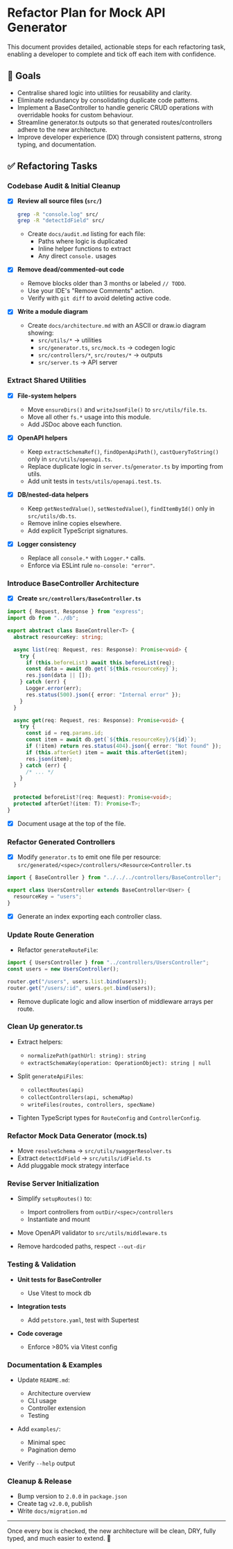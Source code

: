 # Refactor Plan for Mock API Generator

This document provides detailed, actionable steps for each refactoring task, enabling a developer to complete and tick off each item with confidence.

## 🎯 Goals

- Centralise shared logic into utilities for reusability and clarity.
- Eliminate redundancy by consolidating duplicate code patterns.
- Implement a BaseController to handle generic CRUD operations with overridable hooks for custom behaviour.
- Streamline generator.ts outputs so that generated routes/controllers adhere to the new architecture.
- Improve developer experience (DX) through consistent patterns, strong typing, and documentation.

## ✅ Refactoring Tasks

### Codebase Audit & Initial Cleanup

- [x] **Review all source files (`src/`)**

  ```bash
  grep -R "console.log" src/
  grep -R "detectIdField" src/
  ```

  - Create `docs/audit.md` listing for each file:
    - Paths where logic is duplicated
    - Inline helper functions to extract
    - Any direct `console.` usages

- [x] **Remove dead/commented-out code**

  - Remove blocks older than 3 months or labeled `// TODO`.
  - Use your IDE's "Remove Comments" action.
  - Verify with `git diff` to avoid deleting active code.

- [x] **Write a module diagram**
  - Create `docs/architecture.md` with an ASCII or draw.io diagram showing:
    - `src/utils/*` → utilities
    - `src/generator.ts`, `src/mock.ts` → codegen logic
    - `src/controllers/*`, `src/routes/*` → outputs
    - `src/server.ts` → API server

### Extract Shared Utilities

- [x] **File-system helpers**

  - Move `ensureDirs()` and `writeJsonFile()` to `src/utils/file.ts`.
  - Move all other `fs.*` usage into this module.
  - Add JSDoc above each function.

- [x] **OpenAPI helpers**

  - Keep `extractSchemaRef()`, `findOpenApiPath()`, `castQueryToString()` only in `src/utils/openapi.ts`.
  - Replace duplicate logic in `server.ts`/`generator.ts` by importing from utils.
  - Add unit tests in `tests/utils/openapi.test.ts`.

- [x] **DB/nested-data helpers**

  - Keep `getNestedValue()`, `setNestedValue()`, `findItemById()` only in `src/utils/db.ts`.
  - Remove inline copies elsewhere.
  - Add explicit TypeScript signatures.

- [x] **Logger consistency**
  - Replace all `console.*` with `Logger.*` calls.
  - Enforce via ESLint rule `no-console: "error"`.

### Introduce BaseController Architecture

- [x] **Create `src/controllers/BaseController.ts`**

```ts
import { Request, Response } from "express";
import db from "../db";

export abstract class BaseController<T> {
  abstract resourceKey: string;

  async list(req: Request, res: Response): Promise<void> {
    try {
      if (this.beforeList) await this.beforeList(req);
      const data = await db.get(`${this.resourceKey}`);
      res.json(data || []);
    } catch (err) {
      Logger.error(err);
      res.status(500).json({ error: "Internal error" });
    }
  }

  async get(req: Request, res: Response): Promise<void> {
    try {
      const id = req.params.id;
      const item = await db.get(`${this.resourceKey}/${id}`);
      if (!item) return res.status(404).json({ error: "Not found" });
      if (this.afterGet) item = await this.afterGet(item);
      res.json(item);
    } catch (err) {
      /* ... */
    }
  }

  protected beforeList?(req: Request): Promise<void>;
  protected afterGet?(item: T): Promise<T>;
}
```

- [x] Document usage at the top of the file.

### Refactor Generated Controllers

- [x] Modify `generator.ts` to emit one file per resource:  
       `src/generated/<spec>/controllers/<Resource>Controller.ts`

```ts
import { BaseController } from "../../../controllers/BaseController";

export class UsersController extends BaseController<User> {
  resourceKey = "users";
}
```

- [x] Generate an index exporting each controller class.

### Update Route Generation

- Refactor `generateRouteFile`:

```ts
import { UsersController } from "../controllers/UsersController";
const users = new UsersController();

router.get("/users", users.list.bind(users));
router.get("/users/:id", users.get.bind(users));
```

- Remove duplicate logic and allow insertion of middleware arrays per route.

### Clean Up generator.ts

- Extract helpers:

  - `normalizePath(pathUrl: string): string`
  - `extractSchemaKey(operation: OperationObject): string | null`

- Split `generateApiFiles`:

  - `collectRoutes(api)`
  - `collectControllers(api, schemaMap)`
  - `writeFiles(routes, controllers, specName)`

- Tighten TypeScript types for `RouteConfig` and `ControllerConfig`.

### Refactor Mock Data Generator (mock.ts)

- Move `resolveSchema` → `src/utils/swaggerResolver.ts`
- Extract `detectIdField` → `src/utils/idField.ts`
- Add pluggable mock strategy interface

### Revise Server Initialization

- Simplify `setupRoutes()` to:

  - Import controllers from `outDir/<spec>/controllers`
  - Instantiate and mount

- Move OpenAPI validator to `src/utils/middleware.ts`

- Remove hardcoded paths, respect `--out-dir`

### Testing & Validation

- **Unit tests for BaseController**

  - Use Vitest to mock db

- **Integration tests**

  - Add `petstore.yaml`, test with Supertest

- **Code coverage**
  - Enforce >80% via Vitest config

### Documentation & Examples

- Update `README.md`:

  - Architecture overview
  - CLI usage
  - Controller extension
  - Testing

- Add `examples/`:

  - Minimal spec
  - Pagination demo

- Verify `--help` output

### Cleanup & Release

- Bump version to `2.0.0` in `package.json`
- Create tag `v2.0.0`, publish
- Write `docs/migration.md`

---

Once every box is checked, the new architecture will be clean, DRY, fully typed, and much easier to extend. 🚀
